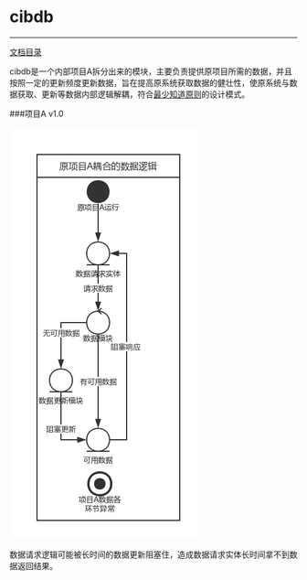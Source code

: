 # cibdb

---
[文档目录](SUMMARY.md)



cibdb是一个内部项目A拆分出来的模块，主要负责提供原项目所需的数据，并且按照一定的更新频度更新数据，旨在提高原系统获取数据的健壮性，使原系统与数据获取、更新等数据内部逻辑解耦，符合[最少知道原则](https://thelittlematch.gitbooks.io/design/content/er_3001_she_ji_mo_shi_de_liu_da_yuan_ze/53001_di_mi_te_fa_zeff08_zui_shao_zhi_dao_yuan_ze_.html)的设计模式。


###项目A v1.0

![](/assets/原项目1.0.png)

数据请求逻辑可能被长时间的数据更新阻塞住，造成数据请求实体长时间拿不到数据返回结果。